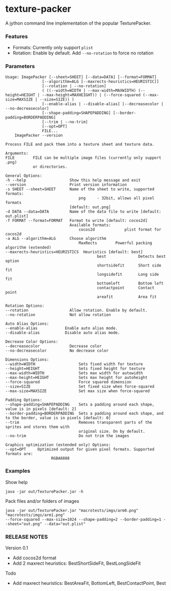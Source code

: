 texture-packer
==============

A jython command line implementation of the popular TexturePacker.

### Features
  * Formats: Currently only support `plist`
  * Rotation: Enable by default. Add `--no-rotation` to force no rotation

### Parameters

    Usage: ImagePacker [--sheet=SHEET] [--data=DATA] [--format=FORMAT]
                    [--algorithm=ALG [--maxrects-heuristics=HEURISTIC]]
                    [--rotation | --no-rotation]
                    ( ((--width=WIDTH | --max-width=MAXWIDTH) (--height=HEIGHT | --max-height=MAXHEIGHT)) | (--force-squared (--max-size=MAXSIZE | --size=SIZE)) )
                    [--enable-alias | --disable-alias] [--decreasecolor | --no-decreasecolor]
                    [--shape-padding=SHAPEPADDING] [--border-padding=BORDERPADDING]
                    [--trim | --no-trim]
                    [--opt=OPT]
                    FILE...
        ImagePacker --version

    Process FILE and pack them into a texture sheet and texture data.

    Arguments:
    FILE        FILE can be multiple image files (currently only support .png)
                or directories.

    General Options:
    -h --help                   Show this help message and exit
    --version                   Print version information
    -s SHEET --sheet=SHEET      Name of the sheet to write, supported formats:
                                    png     - 32bit, allows all pixel formats
                                [default: out.png]
    -d DATA --data=DATA         Name of the data file to write [default: out.plist]
    -f FORMAT --format=FORMAT   Format to write [default: cocos2d]
                                Available formats:
                                    cocos2d             plist format for cocos2d
    -a ALG --algorithm=ALG      Choose algorithm
                                    MaxRects        Powerful packing algorithm (extended)
    --maxrects-heuristics=HEURISTICS  Heuristics [default: best]
                                            best              Detects best option
                                            shortsidefit      Short side fit
                                            longsidefit       Long side fit
                                            bottomleft        Bottom left
                                            contactpoint      Contact point
                                            areafit           Area fit

    Rotation Options:
    --rotation                  Allow rotation. Enable by default.
    --no-rotation               Not allow rotation

    Auto Alias Options:
    --enable-alias			  Enable auto alias mode.
    --disable-alias			  Disable auto alias mode.

    Decrease Color Options:
    --decreasecolor             Decrease color
    --no-decreasecolor          No decrease color

    Dimensions Options:
    --width=WIDTH                   Sets fixed width for texture
    --height=HEIGHT                 Sets fixed height for texture
    --max-width=WIDTH               Sets max width for autowidth
    --max-height=HEIGHT             Sets max height for autoheight
    --force-squared                 Force squared dimension
    --size=SIZE                     Set fixed size when force-squared
    --max-size=MAXSIZE              Set max size when force-squared

    Padding Options:
    --shape-padding=SHAPEPADDING    Sets a padding around each shape, value is in pixels [default: 2]
    --border-padding=BORDERPADDING  Sets a padding around each shape, and to the border, value is in pixels [default: 0]
    --trim                          Removes transparent parts of the sprites and stores them with
                                    original size. On by default.
    --no-trim                       Do not trim the images

    Graphics optimization (extended only) Options:
    --opt=OPT     Optimized output for given pixel formats. Supported formats are:
                        RGBA8888

### Examples
Show help

    java -jar out/TexturePacker.jar -h

Pack files and/or folders of images

    java -jar out/TexturePacker.jar "macrotests/imgs/arm0.png" "macrotests/imgs/arm1.png"
    --force-squared --max-size=1024 --shape-padding=2 --border-padding=1 --sheet="out.png" --data="out.plist"


### RELEASE NOTES

Version 0.1
  * Add cocos2d format
  * Add 2 maxrect heuristics: BestShortSideFit, BestLongSideFit

Todo
  * Add maxrect heuristics: BestAreaFit, BottomLeft, BestContactPoint, Best
